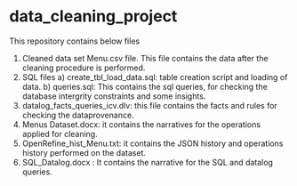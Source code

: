 # data_cleaning_project

This repository contains below files
1. Cleaned data set Menu.csv file. This file contains the data after the cleaning procedure is performed. 
2. SQL files
  a) create_tbl_load_data.sql: table creation script and loading of data. 
  b) queries.sql: This contains the sql queries, for checking the database intergrity constraints and some insights. 
3. datalog_facts_queries_icv.dlv: this file contains the facts and rules for checking the dataprovenance. 
4. Menus Dataset.docx: it contains the narratives for the operations applied for cleaning. 
5. OpenRefine_hist_Menu.txt: it contains the JSON history and operations history performed on the dataset. 
6. SQL_Datalog.docx : It contains the narrative for the SQL and datalog queries. 

